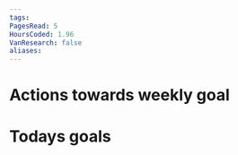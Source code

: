 ```yaml
---
tags: 
PagesRead: 5
HoursCoded: 1.96
VanResearch: false
aliases:
---
```

# Actions towards weekly goal
# Todays goals